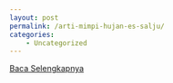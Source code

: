 ```yaml
---
layout: post
permalink: /arti-mimpi-hujan-es-salju/
categories:
    - Uncategorized
---
```


[Baca Selengkapnya](/01)